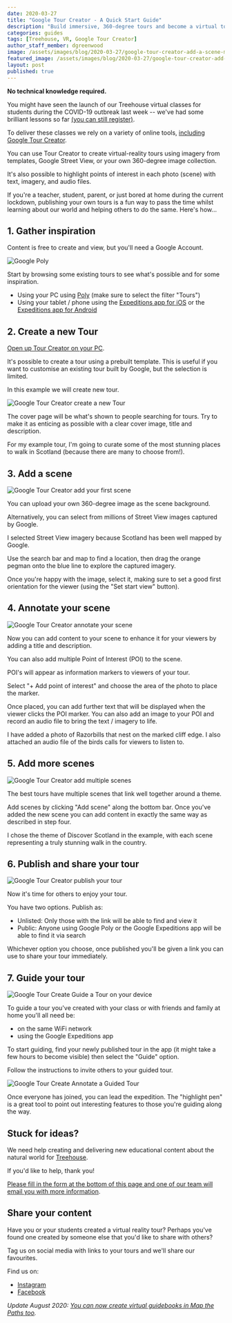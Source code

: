 ```yaml
---
date: 2020-03-27
title: "Google Tour Creator - A Quick Start Guide"
description: "Build immersive, 360-degree tours and become a virtual tour guide to show friends, family, or an entire class your creations."
categories: guides
tags: [Treehouse, VR, Google Tour Creator]
author_staff_member: dgreenwood
image: /assets/images/blog/2020-03-27/google-tour-creator-add-a-scene-meta.jpg
featured_image: /assets/images/blog/2020-03-27/google-tour-creator-add-a-scene-sm.png
layout: post
published: true
---
```


**No technical knowledge required.**

You might have seen the launch of our Treehouse virtual classes for students during the COVID-19 outbreak last week -- we've had some brilliant lessons so far [(you can still register)](/blog/2020/treehouse-academy-emergency-timetable).

To deliver these classes we rely on a variety of online tools, [including Google Tour Creator](https://arvr.google.com/tourcreator/).

You can use Tour Creator to create virtual-reality tours using imagery from templates, Google Street View, or your own 360-degree image collection.

It's also possible to highlight points of interest in each photo (scene) with text, imagery, and audio files.

If you're a teacher, student, parent, or just bored at home during the current lockdown, publishing your own tours is a fun way to pass the time whilst learning about our world and helping others to do the same. Here's how...

## 1. Gather inspiration

Content is free to create and view, but you'll need a Google Account.

<img class="img-fluid" src="/assets/images/blog/2020-03-27/google-tour-creator-poly.png" alt="Google Poly" title="Google Poly" />

Start by browsing some existing tours to see what's possible and for some inspiration.

* Using your PC using [Poly](https://poly.google.com/search/) (make sure to select the filter "Tours")
* Using your tablet / phone using the [Expeditions app for iOS](https://apps.apple.com/us/app/expeditions/id1131711060) or the [Expeditions app for Android](https://play.google.com/store/apps/details?id=com.google.vr.expeditions&hl=en_GB)

## 2. Create a new Tour

[Open up Tour Creator on your PC](https://arvr.google.com/tourcreator/).

It's possible to create a tour using a prebuilt template. This is useful if you want to customise an existing tour built by Google, but the selection is limited.

In this example we will create new tour.

<img class="img-fluid" src="/assets/images/blog/2020-03-27/google-tour-creator-create-new-sm.png" alt="Google Tour Creator create a new Tour" title="Google Tour Creator create a new Tour" />

The cover page will be what's shown to people searching for tours. Try to make it as enticing as possible with a clear cover image, title and description.

For my example tour, I'm going to curate some of the most stunning places to walk in Scotland (because there are many to choose from!).

## 3. Add a scene

<img class="img-fluid" src="/assets/images/blog/2020-03-27/google-tour-creator-add-scene.png" alt="Google Tour Creator add your first scene" title="Google Tour Creator add your first scene" />

You can upload your own 360-degree image as the scene background.

Alternatively, you can select from millions of Street View images captured by Google.

I selected Street View imagery because Scotland has been well mapped by Google.

Use the search bar and map to find a location, then drag the orange pegman onto the blue line to explore the captured imagery.

Once you're happy with the image, select it, making sure to set a good first orientation for the viewer (using the "Set start view" button).

## 4. Annotate your scene

<img class="img-fluid" src="/assets/images/blog/2020-03-27/google-tour-creator-add-a-scene-sm.png" alt="Google Tour Creator annotate your scene" title="Google Tour Creator annotate your scene" />

Now you can add content to your scene to enhance it for your viewers by adding a title and description.

You can also add multiple Point of Interest (POI) to the scene.

POI's will appear as information markers to viewers of your tour.

Select "+ Add point of interest" and choose the area of the photo to place the marker.

Once placed, you can add further text that will be displayed when the viewer clicks the POI marker. You can also add an image to your POI and record an audio file to bring the text / imagery to life.

I have added a photo of Razorbills that nest on the marked cliff edge. I also attached an audio file of the birds calls for viewers to listen to.

## 5. Add more scenes

<img class="img-fluid" src="/assets/images/blog/2020-03-27/google-tour-creator-add-another-scene-sm.png" alt="Google Tour Creator add multiple scenes" title="Google Tour Creator add multiple scenes" />

The best tours have multiple scenes that link well together around a theme.

Add scenes by clicking "Add scene" along the bottom bar. Once you've added the new scene you can add content in exactly the same way as described in step four.

I chose the theme of Discover Scotland in the example, with each scene representing a truly stunning walk in the country.

## 6. Publish and share your tour

<img class="img-fluid" src="/assets/images/blog/2020-03-27/google-tour-creator-published-tour-sm.png" alt="Google Tour Creator publish your tour" title="Google Tour Creator publish your tour" />

Now it's time for others to enjoy your tour.

You have two options. Publish as:

* Unlisted: Only those with the link will be able to find and view it
* Public: Anyone using Google Poly or the Google Expeditions app will be able to find it via search

Whichever option you choose, once published you'll be given a link you can use to share your tour immediately.

## 7. Guide your tour

<img class="img-fluid" src="/assets/images/blog/2020-03-27/google-tour-creator-guide-a-class-sm.png" alt="Google Tour Create Guide a Tour on your device" title="Google Tour Create Guide a Tour on your device" />

To guide a tour you've created with your class or with friends and family at home you'll all need be:

* on the same WiFi network
* using the Google Expeditions app

To start guiding, find your newly published tour in the app (it might take a few hours to become visible) then select the "Guide" option.

Follow the instructions to invite others to your guided tour.

<img class="img-fluid" src="/assets/images/blog/2020-03-27/google-tour-creator-guide-annotate-sm.png" alt="Google Tour Create Annotate a Guided Tour" title="Google Tour Creator Annotate a Guided Tour" />

Once everyone has joined, you can lead the expedition. The "highlight pen" is a great tool to point out interesting features to those you're guiding along the way.

## Stuck for ideas?

We need help creating and delivering new educational content about the natural world for [Treehouse](https://treehouse.trekview.org).

If you'd like to help, thank you!

[Please fill in the form at the bottom of this page and one of our team will email you with more information](/blog/2020/treehouse-academy-emergency-timetable).

## Share your content

Have you or your students created a virtual reality tour? Perhaps you've found one created by someone else that you'd like to share with others?

Tag us on social media with links to your tours and we'll share our favourites.

Find us on:

* [Instagram](https://www.instagram.com/trekviewed/)
* [Facebook](https://www.facebook.com/trekview/)

_Update August 2020: [You can now create virtual guidebooks in Map the Paths too](/blog/2020/map-the-paths-guidebooks)._